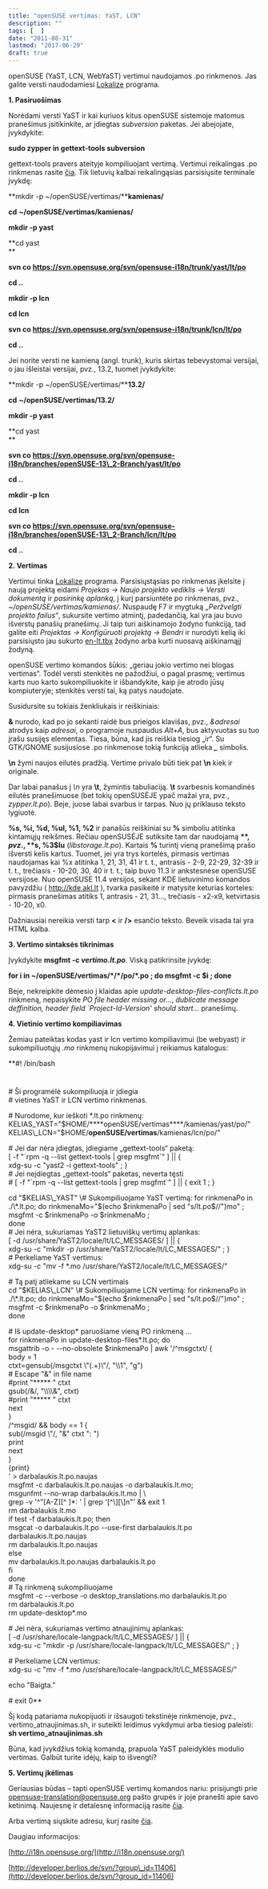 ```yaml
---
title: "openSUSE vertimas: YaST, LCN"
description: ""
tags: [  ]
date: "2011-08-31"
lastmod: "2017-06-29"
draft: true
---
```



openSUSE (YaST, LCN, WebYaST) vertimui naudojamos .po rinkmenos. Jas galite versti naudodamiesi [Lokalize](index.php?option=com_content&view=article&id=76:vertimas-su-lokalize-12&catid=20:programos&Itemid=2) programa.


**1\. Pasiruošimas**

Norėdami versti YaST ir kai kuriuos kitus openSUSE sistemoje matomus pranešimus įsitikinkite, ar įdiegtas _subversion_ paketas. Jei abejojate, įvykdykite:

**sudo zypper in gettext-tools subversion**  

gettext-tools pravers ateityje kompiliuojant vertimą. Vertimui reikalingas .po rinkmenas rasite [čia](https://svn.opensuse.org/svn/opensuse-i18n). Tik lietuvių kalbai reikalingąsias parsisiųsite terminale įvykdę:

**mkdir -p ~/openSUSE/vertimas/******kamienas/****

**cd** **~/openSUSE/vertimas/kamienas/**

**mkdir -p yast**

**cd yast  
**

**svn co https://svn.opensuse.org/svn/opensuse-i18n/trunk/yast/lt/po**

**cd ..**

**mkdir -p lcn**

**cd lcn**

**svn co https://svn.opensuse.org/svn/opensuse-i18n/trunk/lcn/lt/po**

**cd ..**

Jei norite versti ne kamieną (angl. trunk), kuris skirtas tebevystomai versijai, o jau išleistai versijai, pvz., 13.2, tuomet įvykdykite:

**mkdir -p ~/openSUSE/vertimas/******13.2/****

**cd** **~/openSUSE/vertimas/13.2/**

**mkdir -p yast**

**cd yast  
**

**svn co https://svn.opensuse.org/svn/opensuse-i18n/branches/openSUSE-13\_2-Branch/yast/lt/po**

**cd ..**

**mkdir -p lcn**

**cd lcn**

**svn co https://svn.opensuse.org/svn/opensuse-i18n/branches/openSUSE-13\_2-Branch/lcn/lt/po**

**cd ..**

**2\. Vertimas**

Vertimui tinka [Lokalize](index.php?option=com_content&view=article&id=76:vertimas-su-lokalize-12&catid=20:programos&Itemid=2) programa. Parsisiųstąsias po rinkmenas įkelsite į naują projektą eidami _Projekas → Naujo projekto vediklis → Versti dokumentą_ ir _pasirinkę aplanką_, į kurį parsiuntėte po rinkmenas, pvz., _~/openSUSE/vertimas/kamienas/_. Nuspaudę F7 ir mygtuką _„Peržvelgti projekto failus“_, sukursite vertimo atmintį, padedančią, kai yra jau buvo išverstų panašių pranešimų. Ji taip turi aiškinamojo žodyno funkciją, tad galite eiti _Projektas → Konfigūruoti projektą → Bendri_ ir nurodyti kelią iki parsisiųsto jau sukurto [en-lt.tbx](/Dokumentai/en-lt.tbx) žodyno arba kurti nuosavą aiškinamąjį žodyną.

openSUSE vertimo komandos šūkis: „geriau jokio vertimo nei blogas vertimas“. Todėl versti stenkitės ne pažodžiui, o pagal prasmę; vertimus karts nuo karto sukompiliuokite ir išbandykite, kaip jie atrodo jūsų kompiuteryje; stenkitės versti tai, ką patys naudojate.

Susidursite su tokiais ženkliukais ir reiškiniais:

**&** nurodo, kad po jo sekanti raidė bus prieigos klavišas, pvz., _&adresai_ atrodys kaip _adresai_, o programoje nuspaudus _Alt+A_, bus aktyvuotas su tuo įrašu susijęs elementas. Tiesa, būna, kad jis reiškia tiesiog „ir“. Su GTK/GNOME susijusiose .po rinkmenose tokią funkciją atlieka **_\__** simbolis.

**\\n** žymi naujos eilutės pradžią. Vertime privalo būti tiek pat **\\n** kiek ir originale.

Dar labai panašus į _\\n_ yra **\\t**, žymintis tabuliaciją. **\\t** svarbesnis komandinės eilutės pranešimuose (bet tokių openSUSĖJE ypač mažai yra, pvz., _zypper.lt.po_). Beje, juose labai svarbus ir tarpas. Nuo jų priklauso teksto lygiuotė.

**%s, %i, %d, %ul, %1, %2** ir panašūs reiškiniai su **%** simboliu atitinka kintamųjų reikšmes. Rečiau openSUSĖJE sutiksite tam dar naudojamą **$**, pvz., **%1$s, %3$lu** (_libstorage.lt.po_). Kartais **%** turintį vieną pranešimą prašo išversti kelis kartus. Tuomet, jei yra trys kortelės, pirmasis vertimas naudojamas kai %x atitinka 1, 21, 31, 41 ir t. t., antrasis - 2-9, 22-29, 32-39 ir t. t., trečiasis - 10-20, 30, 40 ir t. t.; taip buvo 11.3 ir ankstesnėse openSUSE versijose. Nuo openSUSE 11.4 versijos, sekant KDE lietuvinimo komandos pavyzdžiu ( http://kde.akl.lt ), tvarka pasikeitė ir matysite keturias korteles: pirmasis pranešimas atitiks 1, antrasis - 21, 31..., trečiasis - x2-x9, ketvirtasis - 10-20, x0.

Dažniausiai nereikia versti tarp **<** ir **/>** esančio teksto. Beveik visada tai yra HTML kalba.

**3\. Vertimo sintaksės tikrinimas**

Įvykdykite **msgfmt -c _vertimo.lt.po_**. Viską patikrinsite įvykdę:

**for i in ~/openSUSE/vertimas/\*/\*/po/\*.po ; do msgfmt -c $i ; done**

Beje, nekreipkite dėmesio į klaidas apie _update-desktop-files-conflicts.lt.po_ rinkmeną, nepaisykite _PO file header missing or..._, _dublicate message deffinition, header field \`Project-Id-Version' should start..._ pranešimų.

**4\. Vietinio vertimo kompiliavimas**

Žemiau pateiktas kodas yast ir lcn vertimo kompiliavimui (be webyast) ir sukompiliuotųjų _.mo_ rinkmenų nukopijavimui į reikiamus katalogus:

**#! /bin/bash  
#  
\# Ši programėlė sukompiliuoja ir įdiegia  
\# vietines YaST ir LCN vertimo rinkmenas.  
  
\# Nurodome, kur ieškoti \*.lt.po rinkmenų:  
KELIAS\_YAST="$HOME/****openSUSE/vertimas****/kamienas/yast/po/"  
KELIAS\_LCN="$HOME/****openSUSE/vertimas****/kamienas/lcn/po/"  
  
\# Jei dar nėra įdiegtas, įdiegiame „gettext-tools“ paketą:  
\[ -f "\`rpm -q --list gettext-tools | grep msgfmt\`" \] || {  
 xdg-su -c "yast2 -i gettext-tools" ; }  
\# Jei neįdiegtas „gettext-tools“ paketas, neverta tęsti  
\# \[ -f "\`rpm -q --list gettext-tools | grep msgfmt\`" \] || { exit 1 ; }  
  
cd "$KELIAS\_YAST"  
\# Sukompiliuojame YaST vertimą:  
for rinkmenaPo in ./\*.lt.po; do   
 rinkmenaMo="$(echo $rinkmenaPo | sed "s/lt.po$//")mo" ;  
 msgfmt -c $rinkmenaPo -o $rinkmenaMo ;  
done  
\# Jei nėra, sukuriamas YaST2 lietuviškų vertimų aplankas:  
\[ -d /usr/share/YaST2/locale/lt/LC\_MESSAGES/ \] || {  
 xdg-su -c "mkdir -p /usr/share/YaST2/locale/lt/LC\_MESSAGES/" ; }  
\# Perkeliame YaST vertimus:  
xdg-su -c "mv -f \*.mo /usr/share/YaST2/locale/lt/LC\_MESSAGES/"  
  
\# Tą patį atliekame su LCN vertimais  
cd "$KELIAS\_LCN"  
\# Sukompiliuojame LCN vertimą:  
for rinkmenaPo in ./\*.lt.po; do   
 rinkmenaMo="$(echo $rinkmenaPo | sed "s/lt.po$//")mo" ;  
 msgfmt -c $rinkmenaPo -o $rinkmenaMo ;  
done  
  
\# Iš update-desktop\* paruošiame vieną PO rinkmeną ...  
for rinkmenaPo in update-desktop-files\*.lt.po; do  
 msgattrib -o - --no-obsolete $rinkmenaPo | awk '/^msgctxt/ {  
body = 1  
ctxt=gensub(/msgctxt \\"(.+)\\"/, "\\\\1", "g")  
\# Escape "&" in file name  
#print "\*\*\*\*\* " ctxt  
gsub(/&/, "\\\\\\\\&", ctxt)  
#print "\*\*\*\*\* " ctxt  
next  
}  
/^msgid/ && body == 1 {  
sub(/msgid \\"/, "&" ctxt ": ")  
print  
next  
}  
{print}  
' > darbalaukis.lt.po.naujas  
 msgfmt -c darbalaukis.lt.po.naujas -o darbalaukis.lt.mo;  
 msgunfmt --no-wrap darbalaukis.lt.mo | \\  
 grep -v '^"\[A-Z\]\[^ \]\*: ' | grep '\[^\\\]\[\\\]n"' && exit 1  
 rm darbalaukis.lt.mo  
 if test -f darbalaukis.lt.po; then  
 msgcat -o darbalaukis.lt.po --use-first darbalaukis.lt.po darbalaukis.lt.po.naujas  
 rm darbalaukis.lt.po.naujas  
 else  
 mv darbalaukis.lt.po.naujas darbalaukis.lt.po  
 fi  
done  
\# Tą rinkmeną sukompiliuojame  
msgfmt -c --verbose -o desktop\_translations.mo darbalaukis.lt.po  
rm darbalaukis.lt.po  
rm update-desktop\*.mo  
  
\# Jei nėra, sukuriamas vertimo atnaujinimų aplankas:  
\[ -d /usr/share/locale-langpack/lt/LC\_MESSAGES/ \] || {  
 xdg-su -c "mkdir -p /usr/share/locale-langpack/lt/LC\_MESSAGES/" ; }  
  
\# Perkeliame LCN vertimus:  
xdg-su -c "mv -f \*.mo /usr/share/locale-langpack/lt/LC\_MESSAGES/"  
  
echo "Baigta."  
  
\# exit 0**  

Šį kodą patariama nukopijuoti ir išsaugoti tekstinėje rinkmenoje, pvz., vertimo\_atnaujinimas.sh, ir suteikti leidimus vykdymui arba tiesiog paleisti:  
**sh vertimo\_atnaujinimas.sh**

Būna, kad įvykdžius tokią komandą, prapuola YaST paleidyklės modulio vertimas. Galbūt turite idėjų, kaip to išvengti?

**5\. Vertimų įkėlimas**

Geriausias būdas – tapti openSUSE vertimų komandos nariu: prisijungti prie [opensuse-translation@opensuse.org](mailto:opensuse-translation@opensuse.org) pašto grupės ir joje pranešti apie savo ketinimą. Naujesnę ir detalesnę informaciją rasite [čia](http://en.opensuse.org/openSUSE:Localization_guide).

Arba vertimą siųskite adresu, kurį rasite [čia](http://en.opensuse.org/OpenSUSE_Localization_Teams).

Daugiau informacijos:

[http://i18n.opensuse.org/](http://i18n.opensuse.org/)

[http://developer.berlios.de/svn/?group\_id=11406](http://developer.berlios.de/svn/?group_id=11406)
